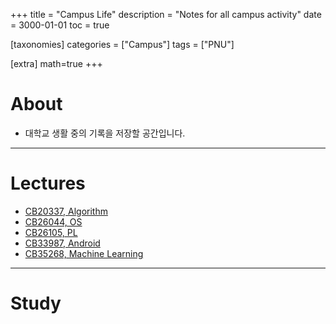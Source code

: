 +++
title = "Campus Life"
description = "Notes for all campus activity"
date = 3000-01-01
toc = true

[taxonomies]
categories = ["Campus"]
tags = ["PNU"]

[extra]
math=true
+++

# About
- 대학교 생활 중의 기록을 저장할 공간입니다.

---

# Lectures
- [CB20337, Algorithm](../../campus/lect/cb20337_algorithm/)
- [CB26044, OS](../../campus/lect/cb26044_OS/)
- [CB26105, PL](../../campus/lect/cb26105_PL/)
- [CB33987, Android](../../campus/lect/cb33987_android/)
- [CB35268, Machine Learning](../../campus/lect/cb35268_ML/)

---

# Study
